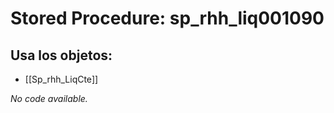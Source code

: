 # Stored Procedure: sp_rhh_liq001090

## Usa los objetos:
- [[Sp_rhh_LiqCte]]

*No code available.*
